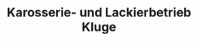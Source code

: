 ---
title: "Karosserie- und Lackierbetrieb Kluge"
url: /radeberg/karosserie-und-lackierbetrieb-kluge/
shop: Autowerkstatt
---